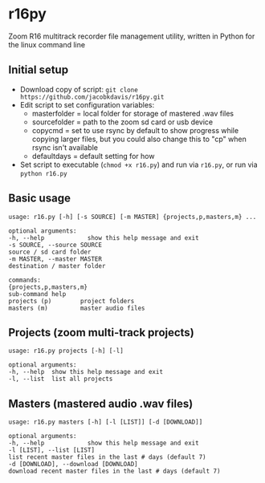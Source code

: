 # r16py

Zoom R16 multitrack recorder file management utility, written in Python for the linux command line

## Initial setup

- Download copy of script: `git clone https://github.com/jacobkdavis/r16py.git`
- Edit script to set configuration variables:
  - masterfolder = local folder for storage of mastered .wav files
  - sourcefolder = path to the zoom sd card or usb device 
  - copycmd = set to use rsync by default to show progress while copying larger files, but you could also change this to "cp" when rsync isn't available
  - defaultdays = default setting for how 
- Set script to executable (`chmod +x r16.py`) and run via `r16.py`, or run via `python r16.py`

## Basic usage

```
usage: r16.py [-h] [-s SOURCE] [-m MASTER] {projects,p,masters,m} ...

optional arguments:
-h, --help            show this help message and exit
-s SOURCE, --source SOURCE
source / sd card folder
-m MASTER, --master MASTER
destination / master folder

commands:
{projects,p,masters,m}
sub-command help
projects (p)        project folders
masters (m)         master audio files

```

## Projects (zoom multi-track projects)

```
usage: r16.py projects [-h] [-l]

optional arguments:
-h, --help  show this help message and exit
-l, --list  list all projects
```

## Masters (mastered audio .wav files)

```
usage: r16.py masters [-h] [-l [LIST]] [-d [DOWNLOAD]]

optional arguments:
-h, --help            show this help message and exit
-l [LIST], --list [LIST]
list recent master files in the last # days (default 7)
-d [DOWNLOAD], --download [DOWNLOAD]
download recent master files in the last # days (default 7)
```
